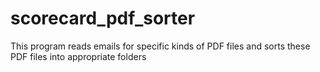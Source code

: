 # scorecard_pdf_sorter
This program reads emails for specific kinds of PDF files and sorts these PDF files into appropriate folders
